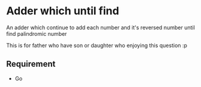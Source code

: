 # Adder which until find 

An adder which continue to add each number and it's reversed number until find palindromic number

This is for father who have son or daughter who enjoying this question :p

## Requirement
* Go
